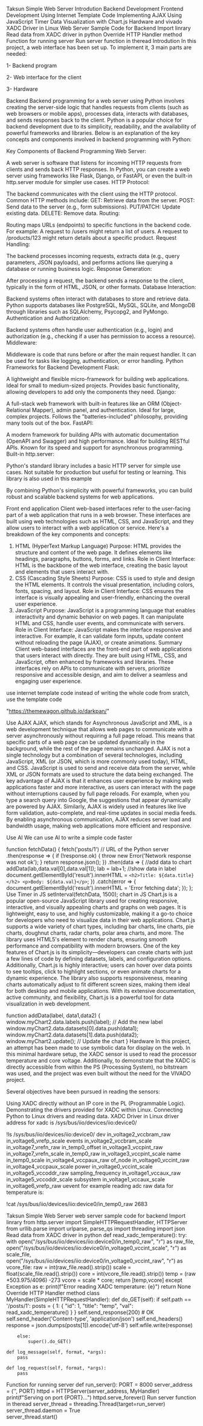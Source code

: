 Taksun Simple Web Server
Introdution
Backend Development
Frontend Development
Using Internet Template Code
Implementing AJAX
Using JavaScript Timer
Data Visualization with Chart.js
Hardware and vivado
XADC Driver in Linux
Web Server Sample Code for Backend
Import linrary
Read data from XADC driver in python
Override HTTP Handler method
Function for running server
Run server function in theread
Introdution
In this project, a web interface has been set up. To implement it, 3 main parts are needed:

1- Backend program

2- Web interface for the client

3- Hardware

Backend
Backend programming for a web server using Python involves creating the server-side logic that handles requests from clients (such as web browsers or mobile apps), processes data, interacts with databases, and sends responses back to the client. Python is a popular choice for backend development due to its simplicity, readability, and the availability of powerful frameworks and libraries. Below is an explanation of the key concepts and components involved in backend programming with Python:

Key Components of Backend Programming
Web Server:

A web server is software that listens for incoming HTTP requests from clients and sends back HTTP responses.
In Python, you can create a web server using frameworks like Flask, Django, or FastAPI, or even the built-in http.server module for simpler use cases.
HTTP Protocol:

The backend communicates with the client using the HTTP protocol. Common HTTP methods include:
GET: Retrieve data from the server.
POST: Send data to the server (e.g., form submissions).
PUT/PATCH: Update existing data.
DELETE: Remove data.
Routing:

Routing maps URLs (endpoints) to specific functions in the backend code. For example:
A request to /users might return a list of users.
A request to /products/123 might return details about a specific product.
Request Handling:

The backend processes incoming requests, extracts data (e.g., query parameters, JSON payloads), and performs actions like querying a database or running business logic.
Response Generation:

After processing a request, the backend sends a response to the client, typically in the form of HTML, JSON, or other formats.
Database Interaction:

Backend systems often interact with databases to store and retrieve data. Python supports databases like PostgreSQL, MySQL, SQLite, and MongoDB through libraries such as SQLAlchemy, Psycopg2, and PyMongo.
Authentication and Authorization:

Backend systems often handle user authentication (e.g., login) and authorization (e.g., checking if a user has permission to access a resource).
Middleware:

Middleware is code that runs before or after the main request handler. It can be used for tasks like logging, authentication, or error handling.
Python Frameworks for Backend Development
Flask:

A lightweight and flexible micro-framework for building web applications.
Ideal for small to medium-sized projects.
Provides basic functionality, allowing developers to add only the components they need.
Django:

A full-stack web framework with built-in features like an ORM (Object-Relational Mapper), admin panel, and authentication.
Ideal for large, complex projects.
Follows the "batteries-included" philosophy, providing many tools out of the box.
FastAPI:

A modern framework for building APIs with automatic documentation (OpenAPI and Swagger) and high performance.
Ideal for building RESTful APIs.
Known for its speed and support for asynchronous programming.
Built-in http.server:

Python's standard library includes a basic HTTP server for simple use cases.
Not suitable for production but useful for testing or learning.
This library is also used in this example

By combining Python's simplicity with powerful frameworks, you can build robust and scalable backend systems for web applications.

Front end application
Client web-based interfaces refer to the user-facing part of a web application that runs in a web browser. These interfaces are built using web technologies such as HTML, CSS, and JavaScript, and they allow users to interact with a web application or service. Here's a breakdown of the key components and concepts:

1. HTML (HyperText Markup Language)
Purpose: HTML provides the structure and content of the web page. It defines elements like headings, paragraphs, buttons, forms, and links.
Role in Client Interface: HTML is the backbone of the web interface, creating the basic layout and elements that users interact with.
2. CSS (Cascading Style Sheets)
Purpose: CSS is used to style and design the HTML elements. It controls the visual presentation, including colors, fonts, spacing, and layout.
Role in Client Interface: CSS ensures the interface is visually appealing and user-friendly, enhancing the overall user experience.
3. JavaScript
Purpose: JavaScript is a programming language that enables interactivity and dynamic behavior on web pages. It can manipulate HTML and CSS, handle user events, and communicate with servers.
Role in Client Interface: JavaScript makes the interface responsive and interactive. For example, it can validate form inputs, update content without reloading the page (AJAX), or create animations.
Summary
Client web-based interfaces are the front-end part of web applications that users interact with directly. They are built using HTML, CSS, and JavaScript, often enhanced by frameworks and libraries. These interfaces rely on APIs to communicate with servers, prioritize responsive and accessible design, and aim to deliver a seamless and engaging user experience.

use internet template code
instead of writing the whole code from sratch, use the template code

"https://themewagon.github.io/darkpan/"



Use AJAX
AJAX, which stands for Asynchronous JavaScript and XML, is a web development technique that allows web pages to communicate with a server asynchronously without requiring a full page reload. This means that specific parts of a web page can be updated dynamically in the background, while the rest of the page remains unchanged. AJAX is not a single technology but a combination of several technologies, including JavaScript, XML (or JSON, which is more commonly used today), HTML, and CSS. JavaScript is used to send and receive data from the server, while XML or JSON formats are used to structure the data being exchanged. The key advantage of AJAX is that it enhances user experience by making web applications faster and more interactive, as users can interact with the page without interruptions caused by full page reloads. For example, when you type a search query into Google, the suggestions that appear dynamically are powered by AJAX. Similarly, AJAX is widely used in features like live form validation, auto-complete, and real-time updates in social media feeds. By enabling asynchronous communication, AJAX reduces server load and bandwidth usage, making web applications more efficient and responsive.

Use AI
We can use AI to write a simple code faster

  function fetchData() {
    fetch('posts/1') // URL of the Python server
       .then(response => {
         if (!response.ok) {
              throw new Error('Network response was not ok');
              }
           return response.json();
           })
         .then(data => {
         //add data to chart
         addData(lab,data.val[0],data.val[1]);
         lab = lab+1;
         //show data in label 
         document.getElementById('result').innerHTML = `
          <h2>Title: ${data.title}</h2>
          <p>Body: ${data.val}</p>
              `;
           })
          .catch(error => {
  document.getElementById('result').innerHTML = 'Error fetching data';
                });
    };
Use Timer in JS
setInterval(fetchData, 1500);
chart in JS
Chart.js is a popular open-source JavaScript library used for creating responsive, interactive, and visually appealing charts and graphs on web pages. It is lightweight, easy to use, and highly customizable, making it a go-to choice for developers who need to visualize data in their web applications. Chart.js supports a wide variety of chart types, including bar charts, line charts, pie charts, doughnut charts, radar charts, polar area charts, and more. The library uses HTML5's <canvas> element to render charts, ensuring smooth performance and compatibility with modern browsers. One of the key features of Chart.js is its simplicity—developers can create charts with just a few lines of code by defining datasets, labels, and configuration options. Additionally, Chart.js is highly interactive; users can hover over data points to see tooltips, click to highlight sections, or even animate charts for a dynamic experience. The library also supports responsiveness, meaning charts automatically adjust to fit different screen sizes, making them ideal for both desktop and mobile applications. With its extensive documentation, active community, and flexibility, Chart.js is a powerful tool for data visualization in web development.

   function addData(label, data1,data2) {
     window.myChart2.data.labels.push(label); // Add the new label
     window.myChart2.data.datasets[0].data.push(data1);
     window.myChart2.data.datasets[1].data.push(data2);
     window.myChart2.update(); // Update the chart
   }
Hardware
In this project, an attempt has been made to use symbolic data for display on the web. In this minimal hardware setup, the XADC sensor is used to read the processor temperature and core voltage. Additionally, to demonstrate that the XADC is directly accessible from within the PS (Processing System), no bitstream was used, and the project was even built without the need for the VIVADO project.

Several objectives have been pursued in reading the sensors:

Using XADC directly without an IP core in the PL (Programmable Logic).
Demonstrating the drivers provided for XADC within Linux.
Connecting Python to Linux drivers and reading data.
XADC Driver in Linux
driver address for xadc is /sys/bus/iio/devices/iio:device0/

!ls /sys/bus/iio/devices/iio:device0/
dev			  in_voltage2_vccbram_raw    in_voltage6_vrefp_scale
events			  in_voltage2_vccbram_scale  in_voltage7_vrefn_raw
in_temp0_offset		  in_voltage3_vccpint_raw    in_voltage7_vrefn_scale
in_temp0_raw		  in_voltage3_vccpint_scale  name
in_temp0_scale		  in_voltage4_vccpaux_raw    of_node
in_voltage0_vccint_raw	  in_voltage4_vccpaux_scale  power
in_voltage0_vccint_scale  in_voltage5_vccoddr_raw    sampling_frequency
in_voltage1_vccaux_raw	  in_voltage5_vccoddr_scale  subsystem
in_voltage1_vccaux_scale  in_voltage6_vrefp_raw      uevent
for example reading adc raw data for temperature is:

!cat /sys/bus/iio/devices/iio:device0/in_temp0_raw
2683
 

Taksun Simple Web Server
web server sample code for backend
Import linrary
from http.server import SimpleHTTPRequestHandler, HTTPServer
from urllib.parse import urlparse, parse_qs
import threading
import json
Read data from XADC driver in python
def read_xadc_temperature():
    try:
        with open("/sys/bus/iio/devices/iio:device0/in_temp0_raw", "r") as raw_file, \
             open("/sys/bus/iio/devices/iio:device0/in_voltage0_vccint_scale", "r") as scale_file,\
             open("/sys/bus/iio/devices/iio:device0/in_voltage0_vccint_raw", "r") as vcore_file:
            raw = int(raw_file.read().strip())
            scale = float(scale_file.read().strip())
            core = int(vcore_file.read().strip()) 
            temp = (raw *503.975/4096) -273
            vcore = scale * core;
            return [temp,vcore]
    except Exception as e:
        print(f"Error reading XADC temperature: {e}")
        return None
Override HTTP Handler method
class MyHandler(SimpleHTTPRequestHandler):
    def do_GET(self):
        if self.path == '/posts/1':
            posts = {
                1: {
                    "id": 1,
                    "title": "temp",
                    "val": read_xadc_temperature()
                    }
                    }
            self.send_response(200)  # OK
            self.send_header('Content-type', 'application/json')
            self.end_headers()
            response = json.dumps(posts[1]).encode('utf-8')
            self.wfile.write(response)

        else:
            super().do_GET()

    def log_message(self, format, *args):
        pass

    def log_request(self, format, *args):
        pass
Function for running server
def run_server():
    PORT = 8000
    server_address = ('', PORT)
    httpd = HTTPServer(server_address, MyHandler)
    print(f"Serving on port {PORT}...")
    httpd.serve_forever()
Run server function in theread
server_thread = threading.Thread(target=run_server)
server_thread.daemon = True  
server_thread.start()
